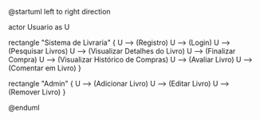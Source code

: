@startuml
left to right direction

actor Usuario as U

rectangle "Sistema de Livraria" {
  U --> (Registro)
  U --> (Login)
  U --> (Pesquisar Livros)
  U --> (Visualizar Detalhes do Livro)
  U --> (Finalizar Compra)
  U --> (Visualizar Histórico de Compras)
  U --> (Avaliar Livro)
  U --> (Comentar em Livro)
}

rectangle "Admin" {
  U --> (Adicionar Livro)
  U --> (Editar Livro)
  U --> (Remover Livro)
}

@enduml


